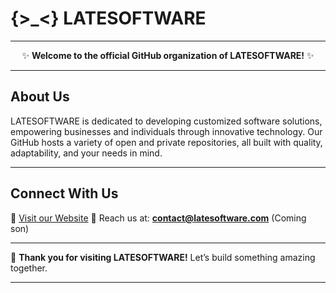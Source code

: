 # {>_<} LATESOFTWARE

---

<center>

✨ **Welcome to the official GitHub organization of LATESOFTWARE!** ✨

</center>

---

## About Us

LATESOFTWARE is dedicated to developing customized software solutions, empowering businesses and individuals through innovative technology. Our GitHub hosts a variety of open and private repositories, all built with quality, adaptability, and your needs in mind. 

---

## Connect With Us

💼 [Visit our Website](http://www.latesoftware.com)
📧 Reach us at: **contact@latesoftware.com** (Coming son)

---

🤝 **Thank you for visiting LATESOFTWARE!** Let’s build something amazing together.

--- 
